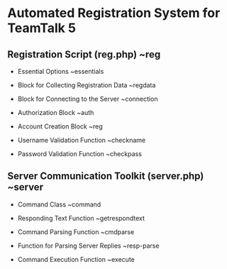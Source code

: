 # Automated Registration System for TeamTalk 5

## Registration Script (reg.php) ~reg

-   Essential Options ~essentials

-   Block for Collecting Registration Data ~regdata

-   Block for Connecting to the Server ~connection

-   Authorization Block ~auth

-   Account Creation Block ~reg

-   Username Validation Function ~checkname

-   Password Validation Function ~checkpass

## Server Communication Toolkit (server.php) ~server

-   Command Class ~command

-   Responding Text Function ~getrespondtext

-   Command Parsing Function ~cmdparse

-   Function for Parsing Server Replies ~resp-parse

-   Command Execution Function ~execute
